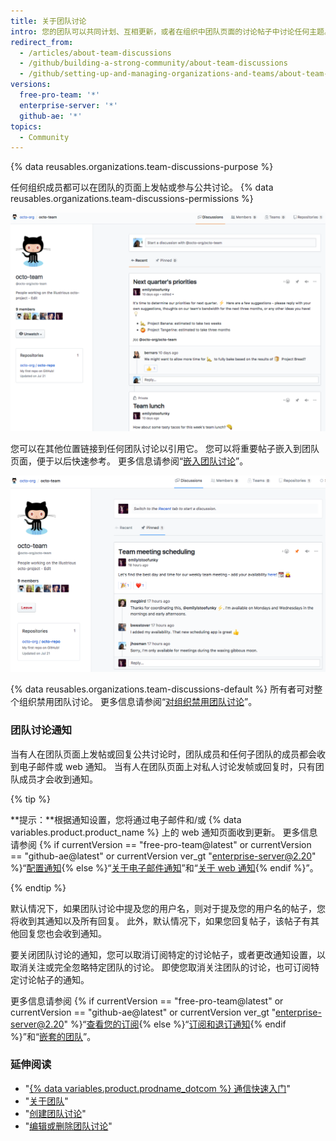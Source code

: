 ```yaml
---
title: 关于团队讨论
intro: 您的团队可以共同计划、互相更新，或者在组织中团队页面的讨论帖子中讨论任何主题。
redirect_from:
  - /articles/about-team-discussions
  - /github/building-a-strong-community/about-team-discussions
  - /github/setting-up-and-managing-organizations-and-teams/about-team-discussions
versions:
  free-pro-team: '*'
  enterprise-server: '*'
  github-ae: '*'
topics:
  - Community
---
```


{% data reusables.organizations.team-discussions-purpose %}

任何组织成员都可以在团队的页面上发帖或参与公共讨论。 {% data reusables.organizations.team-discussions-permissions %}

![具有公共和私人讨论的团队页面的讨论选项卡](/assets/images/help/organizations/team-page-discussions-tab.png)

您可以在其他位置链接到任何团队讨论以引用它。 您可以将重要帖子嵌入到团队页面，便于以后快速参考。 更多信息请参阅“[嵌入团队讨论](/organizations/collaborating-with-your-team/pinning-a-team-discussion)”。

![具有嵌入讨论的团队页面的嵌入讨论选项卡](/assets/images/help/organizations/team-discussions-pinned.png)

{% data reusables.organizations.team-discussions-default %} 所有者可对整个组织禁用团队讨论。 更多信息请参阅“[对组织禁用团队讨论](/articles/disabling-team-discussions-for-your-organization)”。

### 团队讨论通知

当有人在团队页面上发帖或回复公共讨论时，团队成员和任何子团队的成员都会收到电子邮件或 web 通知。 当有人在团队页面上对私人讨论发帧或回复时，只有团队成员才会收到通知。

{% tip %}

**提示：**根据通知设置，您将通过电子邮件和/或 {% data variables.product.product_name %} 上的 web 通知页面收到更新。 更多信息请参阅 {% if currentVersion == "free-pro-team@latest" or currentVersion == "github-ae@latest" or currentVersion ver_gt "enterprise-server@2.20" %}“[配置通知](/github/managing-subscriptions-and-notifications-on-github/configuring-notifications){% else %}“[关于电子邮件通知](/github/receiving-notifications-about-activity-on-github/about-email-notifications)”和“[关于 web 通知](/github/receiving-notifications-about-activity-on-github/about-web-notifications){% endif %}”。

{% endtip %}

默认情况下，如果团队讨论中提及您的用户名，则对于提及您的用户名的帖子，您将收到其通知以及所有回复。 此外，默认情况下，如果您回复帖子，该帖子有其他回复您也会收到通知。

要关闭团队讨论的通知，您可以取消订阅特定的讨论帖子，或者更改通知设置，以取消关注或完全忽略特定团队的讨论。 即使您取消关注团队的讨论，也可订阅特定讨论帖子的通知。

更多信息请参阅 {% if currentVersion == "free-pro-team@latest" or currentVersion == "github-ae@latest" or currentVersion ver_gt "enterprise-server@2.20" %}“[查看您的订阅](/github/managing-subscriptions-and-notifications-on-github/viewing-your-subscriptions){% else %}“[订阅和退订通知](/github/receiving-notifications-about-activity-on-github/subscribing-to-and-unsubscribing-from-notifications){% endif %}”和“[嵌套的团队](/articles/about-teams/#nested-teams)”。

### 延伸阅读

- "[{% data variables.product.prodname_dotcom %} 通信快速入门](/github/collaborating-with-issues-and-pull-requests/quickstart-for-communicating-on-github)"
- "[关于团队](/articles/about-teams)"
- "[创建团队讨论](/organizations/collaborating-with-your-team/creating-a-team-discussion)"
- "[编辑或删除团队讨论](/organizations/collaborating-with-your-team/editing-or-deleting-a-team-discussion)"
